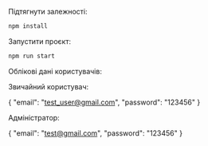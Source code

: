 Підтягнути залежності:

```bash
npm install
```

Запустити проєкт:

```bash
npm run start
```

Облікові дані користувачів:

Звичайний користувач:

{
"email": "test_user@gmail.com",
"password": "123456"
}

Адміністратор:

{
"email": "test@gmail.com",
"password": "123456"
}
